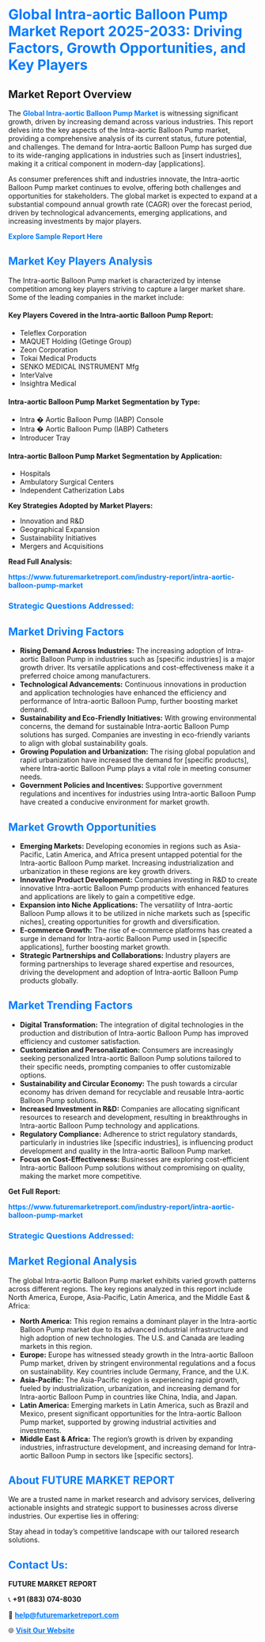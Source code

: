 <h1 style="color: #007BFF;">Global Intra-aortic Balloon Pump Market Report 2025-2033: Driving Factors, Growth Opportunities, and Key Players</h1>

<section id="overview">
<h2>Market Report Overview</h2>
<p>The <a href="https://www.futuremarketreport.com/industry-report/intra-aortic-balloon-pump-market" style="color: #007BFF; text-decoration: none;"><strong>Global Intra-aortic Balloon Pump Market</strong></a> is witnessing significant growth, driven by increasing demand across various industries. This report delves into the key aspects of the Intra-aortic Balloon Pump market, providing a comprehensive analysis of its current status, future potential, and challenges. The demand for Intra-aortic Balloon Pump has surged due to its wide-ranging applications in industries such as [insert industries], making it a critical component in modern-day [applications].</p>
<p>As consumer preferences shift and industries innovate, the Intra-aortic Balloon Pump market continues to evolve, offering both challenges and opportunities for stakeholders. The global market is expected to expand at a substantial compound annual growth rate (CAGR) over the forecast period, driven by technological advancements, emerging applications, and increasing investments by major players.</p>
</section>

<section id="overview">
<p><a href="https://www.futuremarketreport.com/request-sample/reportId=46608" style="color: #007BFF; text-decoration: none;"><strong>Explore Sample Report Here</strong></a></p>
</section>

<section id="key-players">
<h2 style="color: #007BFF;">Market Key Players Analysis</h2>
<p>The Intra-aortic Balloon Pump market is characterized by intense competition among key players striving to capture a larger market share. Some of the leading companies in the market include:</p>
<h4>Key Players Covered in the Intra-aortic Balloon Pump Report:</h4>
<ul><li>Teleflex Corporation</li><li>MAQUET Holding (Getinge Group)</li><li>Zeon Corporation</li><li>Tokai Medical Products</li><li>SENKO MEDICAL INSTRUMENT Mfg</li><li>InterValve</li><li>Insightra Medical</li></ul>
<h4>Intra-aortic Balloon Pump Market Segmentation by Type:</h4>
<ul><li>Intra � Aortic Balloon Pump (IABP) Console</li><li>Intra � Aortic Balloon Pump (IABP) Catheters</li><li>Introducer Tray</li></ul>

<h4>Intra-aortic Balloon Pump Market Segmentation by Application:</h4>
<ul><li>Hospitals</li><li>Ambulatory Surgical Centers</li><li>Independent Catherization Labs</li></ul>
<p><strong>Key Strategies Adopted by Market Players:</strong></p>
<ul>
<li>Innovation and R&D</li>
<li>Geographical Expansion</li>
<li>Sustainability Initiatives</li>
<li>Mergers and Acquisitions</li>
</ul>
</section>

<section>
<p><strong>Read Full Analysis: </strong></p><a href="https://www.futuremarketreport.com/industry-report/intra-aortic-balloon-pump-market" style="color: #007BFF; text-decoration: none;"><strong>https://www.futuremarketreport.com/industry-report/intra-aortic-balloon-pump-market</strong></a>
<h3 style="color: #007BFF;">Strategic Questions Addressed:</h3>
</section>

<section id="driving-factors">
<h2 style="color: #007BFF;">Market Driving Factors</h2>
<ul>
<li><strong>Rising Demand Across Industries:</strong> The increasing adoption of Intra-aortic Balloon Pump in industries such as [specific industries] is a major growth driver. Its versatile applications and cost-effectiveness make it a preferred choice among manufacturers.</li>
<li><strong>Technological Advancements:</strong> Continuous innovations in production and application technologies have enhanced the efficiency and performance of Intra-aortic Balloon Pump, further boosting market demand.</li>
<li><strong>Sustainability and Eco-Friendly Initiatives:</strong> With growing environmental concerns, the demand for sustainable Intra-aortic Balloon Pump solutions has surged. Companies are investing in eco-friendly variants to align with global sustainability goals.</li>
<li><strong>Growing Population and Urbanization:</strong> The rising global population and rapid urbanization have increased the demand for [specific products], where Intra-aortic Balloon Pump plays a vital role in meeting consumer needs.</li>
<li><strong>Government Policies and Incentives:</strong> Supportive government regulations and incentives for industries using Intra-aortic Balloon Pump have created a conducive environment for market growth.</li>
</ul>
</section>

<section id="growth-opportunities">
<h2 style="color: #007BFF;">Market Growth Opportunities</h2>
<ul>
<li><strong>Emerging Markets:</strong> Developing economies in regions such as Asia-Pacific, Latin America, and Africa present untapped potential for the Intra-aortic Balloon Pump market. Increasing industrialization and urbanization in these regions are key growth drivers.</li>
<li><strong>Innovative Product Development:</strong> Companies investing in R&D to create innovative Intra-aortic Balloon Pump products with enhanced features and applications are likely to gain a competitive edge.</li>
<li><strong>Expansion into Niche Applications:</strong> The versatility of Intra-aortic Balloon Pump allows it to be utilized in niche markets such as [specific niches], creating opportunities for growth and diversification.</li>
<li><strong>E-commerce Growth:</strong> The rise of e-commerce platforms has created a surge in demand for Intra-aortic Balloon Pump used in [specific applications], further boosting market growth.</li>
<li><strong>Strategic Partnerships and Collaborations:</strong> Industry players are forming partnerships to leverage shared expertise and resources, driving the development and adoption of Intra-aortic Balloon Pump products globally.</li>
</ul>
</section>

<section id="trending-factors">
<h2 style="color: #007BFF;">Market Trending Factors</h2>
<ul>
<li><strong>Digital Transformation:</strong> The integration of digital technologies in the production and distribution of Intra-aortic Balloon Pump has improved efficiency and customer satisfaction.</li>
<li><strong>Customization and Personalization:</strong> Consumers are increasingly seeking personalized Intra-aortic Balloon Pump solutions tailored to their specific needs, prompting companies to offer customizable options.</li>
<li><strong>Sustainability and Circular Economy:</strong> The push towards a circular economy has driven demand for recyclable and reusable Intra-aortic Balloon Pump solutions.</li>
<li><strong>Increased Investment in R&D:</strong> Companies are allocating significant resources to research and development, resulting in breakthroughs in Intra-aortic Balloon Pump technology and applications.</li>
<li><strong>Regulatory Compliance:</strong> Adherence to strict regulatory standards, particularly in industries like [specific industries], is influencing product development and quality in the Intra-aortic Balloon Pump market.</li>
<li><strong>Focus on Cost-Effectiveness:</strong> Businesses are exploring cost-efficient Intra-aortic Balloon Pump solutions without compromising on quality, making the market more competitive.</li>
</ul>
</section>

<section>
<p><strong>Get Full Report: </strong></p><a href="https://www.futuremarketreport.com/industry-report/intra-aortic-balloon-pump-market" style="color: #007BFF; text-decoration: none;"><strong>https://www.futuremarketreport.com/industry-report/intra-aortic-balloon-pump-market</strong></a>
<h3 style="color: #007BFF;">Strategic Questions Addressed:</h3>
</section>


<section id="regional-analysis">
<h2 style="color: #007BFF;">Market Regional Analysis</h2>
<p>The global Intra-aortic Balloon Pump market exhibits varied growth patterns across different regions. The key regions analyzed in this report include North America, Europe, Asia-Pacific, Latin America, and the Middle East & Africa:</p>
<ul>
<li><strong>North America:</strong> This region remains a dominant player in the Intra-aortic Balloon Pump market due to its advanced industrial infrastructure and high adoption of new technologies. The U.S. and Canada are leading markets in this region.</li>
<li><strong>Europe:</strong> Europe has witnessed steady growth in the Intra-aortic Balloon Pump market, driven by stringent environmental regulations and a focus on sustainability. Key countries include Germany, France, and the U.K.</li>
<li><strong>Asia-Pacific:</strong> The Asia-Pacific region is experiencing rapid growth, fueled by industrialization, urbanization, and increasing demand for Intra-aortic Balloon Pump in countries like China, India, and Japan.</li>
<li><strong>Latin America:</strong> Emerging markets in Latin America, such as Brazil and Mexico, present significant opportunities for the Intra-aortic Balloon Pump market, supported by growing industrial activities and investments.</li>
<li><strong>Middle East & Africa:</strong> The region’s growth is driven by expanding industries, infrastructure development, and increasing demand for Intra-aortic Balloon Pump in sectors like [specific sectors].</li>
</ul>
</section>

<footer>
<h2 style="color: #007BFF;">About FUTURE MARKET REPORT</h2>
<p>We are a trusted name in market research and advisory services, delivering actionable insights and strategic support to businesses across diverse industries. Our expertise lies in offering:</p>

<p>Stay ahead in today’s competitive landscape with our tailored research solutions.</p>

<h2 style="color: #007BFF;">Contact Us:</h2>
<p><strong>FUTURE MARKET REPORT</strong></p>
<p>📞 <strong>+91 (883) 074-8030</strong></p>
<p>📧 <strong><a href="mailto:help@futuremarketreport.com" style="color: #007BFF;">help@futuremarketreport.com</a></strong></p>
<p>🌐 <strong><a href="https://www.futuremarketreport.com/" style="color: #007BFF;">Visit Our Website</a></strong></p>
</footer>